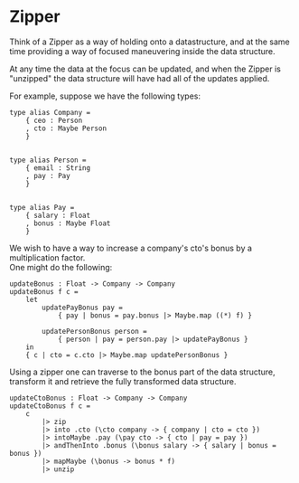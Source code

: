 # Zipper

Think of a Zipper as a way of holding onto a datastructure, 
and at the same time providing a way of focused maneuvering inside the data structure. 

At any time the data at the focus can be updated, and when the Zipper is "unzipped" the
data structure will have had all of the updates applied.


For example, suppose we have the following types:
```
type alias Company =
    { ceo : Person
    , cto : Maybe Person
    }


type alias Person =
    { email : String
    , pay : Pay
    }


type alias Pay =
    { salary : Float
    , bonus : Maybe Float
    }

```

We wish to have a way to increase a company's cto's bonus by a multiplication factor.  
One might do the following:

```
updateBonus : Float -> Company -> Company
updateBonus f c =
    let
        updatePayBonus pay =
            { pay | bonus = pay.bonus |> Maybe.map ((*) f) }

        updatePersonBonus person =
            { person | pay = person.pay |> updatePayBonus }
    in
    { c | cto = c.cto |> Maybe.map updatePersonBonus }

```

Using a zipper one can traverse to the bonus part of the data structure, transform it and
retrieve the fully transformed data structure. 

```
updateCtoBonus : Float -> Company -> Company
updateCtoBonus f c =
    c
        |> zip
        |> into .cto (\cto company -> { company | cto = cto })
        |> intoMaybe .pay (\pay cto -> { cto | pay = pay })
        |> andThenInto .bonus (\bonus salary -> { salary | bonus = bonus })
        |> mapMaybe (\bonus -> bonus * f)
        |> unzip
```